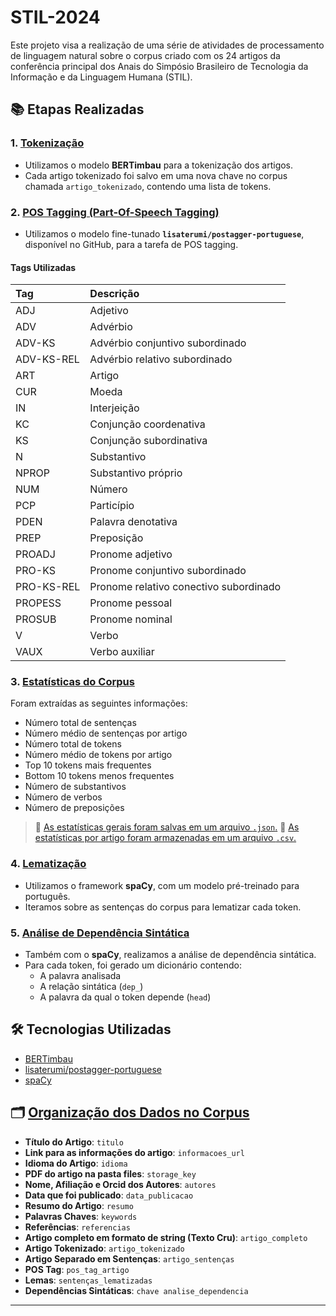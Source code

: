 # STIL-2024

Este projeto visa a realização de uma série de atividades de processamento de linguagem natural sobre o corpus criado com os 24 artigos da conferência principal dos Anais do Simpósio Brasileiro de Tecnologia da Informação e da Linguagem Humana (STIL).

## 📚 Etapas Realizadas

### 1. [Tokenização](tokenização/)
- Utilizamos o modelo **BERTimbau** para a tokenização dos artigos.
- Cada artigo tokenizado foi salvo em uma nova chave no corpus chamada `artigo_tokenizado`, contendo uma lista de tokens.

### 2. [POS Tagging (Part-Of-Speech Tagging)](pos_tag/)
- Utilizamos o modelo fine-tunado **`lisaterumi/postagger-portuguese`**, disponível no GitHub, para a tarefa de POS tagging.

#### Tags Utilizadas
| Tag | Descrição |
|:----|:----------|
| ADJ | Adjetivo |
| ADV | Advérbio |
| ADV-KS | Advérbio conjuntivo subordinado |
| ADV-KS-REL | Advérbio relativo subordinado |
| ART | Artigo |
| CUR | Moeda |
| IN | Interjeição |
| KC | Conjunção coordenativa |
| KS | Conjunção subordinativa |
| N | Substantivo |
| NPROP | Substantivo próprio |
| NUM | Número |
| PCP | Particípio |
| PDEN | Palavra denotativa |
| PREP | Preposição |
| PROADJ | Pronome adjetivo |
| PRO-KS | Pronome conjuntivo subordinado |
| PRO-KS-REL | Pronome relativo conectivo subordinado |
| PROPESS | Pronome pessoal |
| PROSUB | Pronome nominal |
| V | Verbo |
| VAUX | Verbo auxiliar |

### 3. [Estatísticas do Corpus](Estatistica/)
Foram extraídas as seguintes informações:
- Número total de sentenças
- Número médio de sentenças por artigo
- Número total de tokens
- Número médio de tokens por artigo
- Top 10 tokens mais frequentes
- Bottom 10 tokens menos frequentes
- Número de substantivos
- Número de verbos
- Número de preposições

> 🔹 [As estatísticas gerais foram salvas em um arquivo `.json`.](Estatistica/estatisticas_gerais_stil.json)
> 🔹 [As estatísticas por artigo foram armazenadas em um arquivo `.csv`.](Estatistica/estatisticas_individuais_stil.csv)

### 4. [Lematização](Lematização/)
- Utilizamos o framework **spaCy**, com um modelo pré-treinado para português.
- Iteramos sobre as sentenças do corpus para lematizar cada token.

### 5. [Análise de Dependência Sintática](analise_de_dependencia)
- Também com o **spaCy**, realizamos a análise de dependência sintática.
- Para cada token, foi gerado um dicionário contendo:
  - A palavra analisada
  - A relação sintática (`dep_`)
  - A palavra da qual o token depende (`head`)

## 🛠️ Tecnologias Utilizadas
- [BERTimbau](https://github.com/neuralmind-ai/portuguese-bert)
- [lisaterumi/postagger-portuguese](https://github.com/lisaterumi/pos-tagger-portuguese)
- [spaCy](https://spacy.io/)

## 🗂 [Organização dos Dados no Corpus](corpus.json)
- **Título do Artigo**: `titulo`
- **Link para as informações do artigo**: `informacoes_url`
- **Idioma do Artigo**: `idioma`
- **PDF do artigo na pasta files**: `storage_key`
- **Nome, Afiliação e Orcid dos Autores**: `autores`
- **Data que foi publicado**: `data_publicacao`
- **Resumo do Artigo**: `resumo`
- **Palavras Chaves**: `keywords`
- **Referências**: `referencias`
- **Artigo completo em formato de string (Texto Cru)**: `artigo_completo`
- **Artigo Tokenizado**: `artigo_tokenizado`
- **Artigo Separado em Sentenças**: `artigo_sentenças`
- **POS Tag**: `pos_tag_artigo`
- **Lemas**: `sentenças_lematizadas`
- **Dependências Sintáticas**: `chave analise_dependencia`
---


